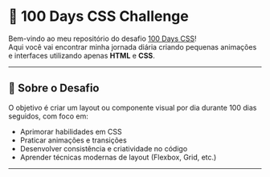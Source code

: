 # 💯 100 Days CSS Challenge

Bem-vindo ao meu repositório do desafio [100 Days CSS](http://100dayscss.com/)!  
Aqui você vai encontrar minha jornada diária criando pequenas animações e interfaces utilizando apenas **HTML** e **CSS**.

---

## 🧠 Sobre o Desafio

O objetivo é criar um layout ou componente visual por dia durante 100 dias seguidos, com foco em:

- Aprimorar habilidades em CSS
- Praticar animações e transições
- Desenvolver consistência e criatividade no código
- Aprender técnicas modernas de layout (Flexbox, Grid, etc.)

---

